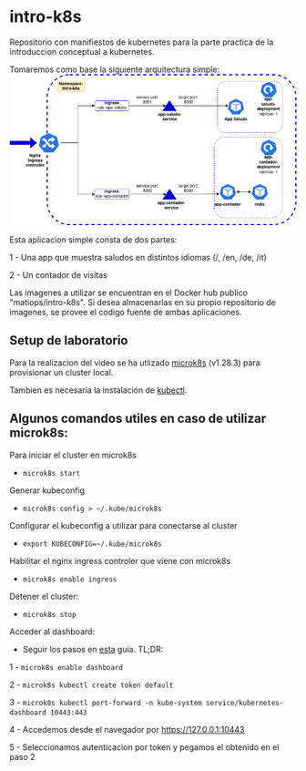 # intro-k8s
Repositorio con manifiestos de kubernetes para la parte practica de la introduccion conceptual a kubernetes.

Tomaremos como base la siguiente arquitectura simple:
![Arquitectura](./intro-k8s-diagrama.png "Diagrama arquitectura")


Esta aplicacion simple consta de dos partes:

1 - Una app que muestra saludos en distintos idiomas (/, /en, /de, /it)

2 - Un contador de visitas


Las imagenes a utilizar se encuentran en el Docker hub publico "matiops/intro-k8s".
Si desea almacenarlas en su propio repositorio de imagenes, se provee el codigo fuente de ambas aplicaciones.


## Setup de laboratorio

Para la realizacion del video se ha utlizado [microk8s](https://microk8s.io/) (v1.28.3) para provisionar un cluster local.

Tambien es necesaria la instalación de [kubectl](https://kubernetes.io/docs/tasks/tools/).

## Algunos comandos utiles en caso de utilizar microk8s:
Para iniciar el cluster en microk8s
- `microk8s start`

Generar kubeconfig
- `microk8s config > ~/.kube/microk8s`

Configurar el kubeconfig a utilizar para conectarse al cluster
- `export KUBECONFIG=~/.kube/microk8s` 

Habilitar el nginx ingress controler que viene con microk8s
- `microk8s enable ingress`

Detener el cluster:
- `microk8s stop`

Acceder al dashboard:
- Seguir los pasos en [esta](https://microk8s.io/docs/addon-dashboard) guia.
TL;DR:

1 - `microk8s enable dashboard`

2 - `microk8s kubectl create token default`

3 - `microk8s kubectl port-forward -n kube-system service/kubernetes-dashboard 10443:443`

4 - Accedemos desde el navegador por https://127.0.0.1:10443

5 - Seleccionamos autenticacion por token y pegamos el obtenido en el paso 2
